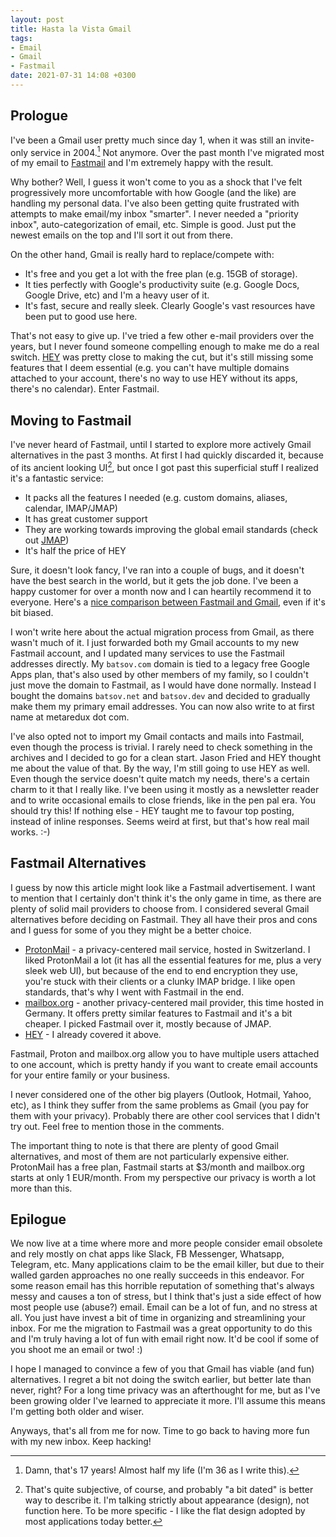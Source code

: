 ```yaml
---
layout: post
title: Hasta la Vista Gmail
tags:
- Email
- Gmail
- Fastmail
date: 2021-07-31 14:08 +0300
---
```


## Prologue

I've been a Gmail user pretty much since day 1, when it was still an invite-only
service in 2004.[^1] Not anymore. Over the past month I've migrated most of my
email to [Fastmail](https://fastmail.com) and I'm extremely happy with the result.

Why bother? Well, I guess it won't come to you as a shock that I've felt progressively
more uncomfortable with how Google (and the like) are handling my personal
data. I've also been getting quite frustrated with attempts to make
email/my inbox "smarter". I never needed a "priority inbox", auto-categorization of email, etc.
Simple is good. Just put the newest emails on the top and I'll sort it out from there.

On the other hand, Gmail is really hard to replace/compete with:

- It's free and you get a lot with the free plan (e.g. 15GB of storage).
- It ties perfectly with Google's productivity suite (e.g. Google Docs, Google Drive, etc) and I'm a heavy user of it.
- It's fast, secure and really sleek. Clearly Google's vast resources have been put to good use here.

That's not easy to give up. I've tried a few other e-mail providers over the years, but I never found
someone compelling enough to make me do a real switch. [HEY](https://hey.com) was pretty close to making the cut, but
it's still missing some features that I deem essential (e.g. you can't have multiple domains attached to your account, there's no way to
use HEY without its apps, there's no calendar). Enter Fastmail.

## Moving to Fastmail

I've never heard of Fastmail, until I started to explore more actively Gmail alternatives in the past 3 months. At first I had
quickly discarded it, because of its ancient looking UI[^2], but once I got past this superficial stuff I realized it's a fantastic service:

- It packs all the features I needed (e.g. custom domains, aliases, calendar, IMAP/JMAP)
- It has great customer support
- They are working towards improving the global email standards (check out [JMAP](https://fastmail.blog/open-technologies/jmap-new-email-open-standard/))
- It's half the price of HEY

Sure, it doesn't look fancy, I've ran into a couple of bugs, and it doesn't have the best search in the world, but it gets the job done. I've been a happy customer for over a month now and I can heartily recommend it to everyone. Here's a [nice comparison between Fastmail and Gmail](https://www.fastmail.com/gmail-alternative/), even if it's bit biased.

I won't write here about the actual migration process from Gmail, as there wasn't much of it. I just forwarded both my Gmail accounts to my new Fastmail account, and I updated
many services to use the Fastmail addresses directly. My `batsov.com` domain is tied to a legacy free Google Apps plan, that's also used by other members of my family, so I couldn't just move the domain to Fastmail, as I would have done normally. Instead I bought the domains `batsov.net` and `batsov.dev` and decided to gradually make them my primary email addresses. You can now also write to at first name at metaredux dot com.

I've also opted not to import my Gmail contacts and mails into Fastmail, even though the process is trivial. I rarely need to check something in the archives and I decided to go for a clean start. Jason Fried and HEY thought me about the value of that. By the way, I'm still going to use HEY as well. Even though the service doesn't quite match my needs, there's a certain charm to it that I really like. I've been using it mostly as a newsletter reader and to write occasional emails to close friends, like in the pen pal era. You should try this! If nothing else - HEY taught me to favour top posting, instead of inline responses. Seems weird at first, but that's how real mail works. :-)

## Fastmail Alternatives

I guess by now this article might look like a Fastmail advertisement. I want to mention that I certainly don't think it's the only game in time, as there are plenty
of solid mail providers to choose from.
I considered several Gmail alternatives before deciding on Fastmail. They all have their pros and cons and I guess for some of you they might be a better choice.

- [ProtonMail](https://protonmail.com/) - a privacy-centered mail service, hosted in Switzerland. I liked ProtonMail a lot (it has all the essential features for me, plus a very sleek web UI), but because of the end to end encryption they use, you're stuck with their clients or a clunky IMAP bridge. I like open standards, that's why I went with Fastmail in the end.
- [mailbox.org](https://mailbox.org/en/) - another privacy-centered mail provider, this time hosted in Germany. It offers pretty similar features to Fastmail and it's a bit cheaper. I picked Fastmail over it, mostly because of JMAP.
- [HEY](https://hey.com) - I already covered it above.

Fastmail, Proton and mailbox.org allow you to have multiple users attached to one account, which is pretty handy if you want to create email accounts for your entire family or your business.

I never considered one of the other big players (Outlook, Hotmail, Yahoo, etc), as I think they suffer from the same problems as Gmail (you pay for them with your privacy).
Probably there are other cool services that I didn't try out. Feel free to mention those in the comments.

The important thing to note is that there are plenty of good Gmail alternatives, and most of them are not particularly expensive either. ProtonMail has a free plan, Fastmail starts at $3/month and mailbox.org starts at only 1 EUR/month. From my perspective our privacy is worth a lot more than this.

## Epilogue

We now live at a time where more and more people consider email obsolete and rely mostly on chat apps like Slack, FB Messenger, Whatsapp, Telegram, etc. Many applications claim to be the email killer, but due to their walled garden approaches no one really succeeds in this endeavor. For some reason email has this horrible reputation of something that's always messy and causes a ton of stress, but I think that's just a side effect of how most people use (abuse?) email. Email can be a lot of fun, and no stress at all. You just have invest a bit of time in organizing and streamlining your inbox. For me the migration to Fastmail was a great opportunity to do this and I'm truly having a lot of fun with email right now. It'd be cool if some of you shoot me an email or two! :)

I hope I managed to convince a few of you that Gmail has viable (and fun) alternatives. I regret a bit not doing the switch earlier, but better late than never, right? For a long time privacy was an afterthought for me, but as I've been growing older I've learned to appreciate it more. I'll assume this means I'm getting both older and wiser.

Anyways, that's all from me for now. Time to go back to having more fun with my new inbox. Keep hacking!

[^1]: Damn, that's 17 years! Almost half my life (I'm 36 as I write this).
[^2]: That's quite subjective, of course, and probably "a bit dated" is better way to describe it. I'm talking strictly about appearance (design), not function here. To be more specific - I like the flat design adopted by most applications today better.
